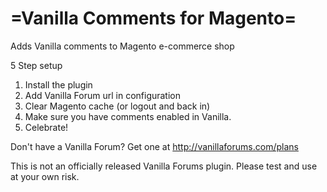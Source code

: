 =Vanilla Comments for Magento=
=========================================
Adds Vanilla comments to Magento e-commerce shop

5 Step setup

1. Install the plugin
2. Add Vanilla Forum url in configuration
3. Clear Magento cache (or logout and back in)
4. Make sure you have comments enabled in Vanilla.
5. Celebrate!

Don't have a Vanilla Forum? Get one at http://vanillaforums.com/plans

This is not an officially released Vanilla Forums plugin. Please test and use at your own risk.